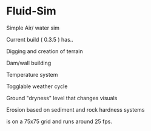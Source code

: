 # Fluid-Sim
Simple Air/ water sim

Current build ( 0.3.5 ) has..

Digging and creation of terrain

Dam/wall building

Temperature system

Togglable weather cycle

Ground "dryness" level that changes visuals

Erosion based on sediment and rock hardness systems

is on a 75x75 grid and runs around 25 fps. 
